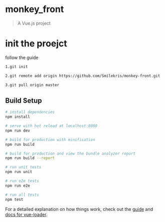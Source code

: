 # monkey_front

> A Vue.js project

# init the proejct

follow the guide
``` bash
1.git init 

2.git remote add origin https://github.com/Smilekris/monkey-front.git 

3.git pull origin master 

```

## Build Setup

``` bash
# install dependencies
npm install

# serve with hot reload at localhost:8080
npm run dev

# build for production with minification
npm run build

# build for production and view the bundle analyzer report
npm run build --report

# run unit tests
npm run unit

# run e2e tests
npm run e2e

# run all tests
npm test
```

For a detailed explanation on how things work, check out the [guide](http://vuejs-templates.github.io/webpack/) and [docs for vue-loader](http://vuejs.github.io/vue-loader).
